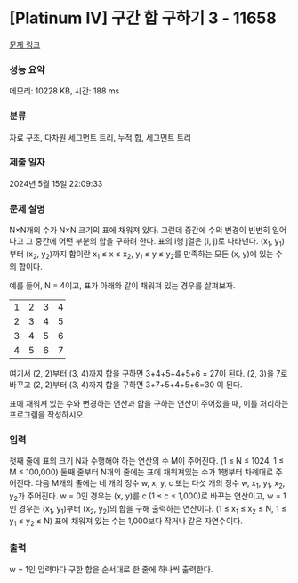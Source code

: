 # [Platinum IV] 구간 합 구하기 3 - 11658 

[문제 링크](https://www.acmicpc.net/problem/11658) 

### 성능 요약

메모리: 10228 KB, 시간: 188 ms

### 분류

자료 구조, 다차원 세그먼트 트리, 누적 합, 세그먼트 트리

### 제출 일자

2024년 5월 15일 22:09:33

### 문제 설명

<p>N×N개의 수가 N×N 크기의 표에 채워져 있다. 그런데 중간에 수의 변경이 빈번히 일어나고 그 중간에 어떤 부분의 합을 구하려 한다. 표의 i행 j열은 (i, j)로 나타낸다. (x<sub>1</sub>, y<sub>1</sub>)부터 (x<sub>2</sub>, y<sub>2</sub>)까지 합이란 x<sub>1</sub> ≤ x ≤ x<sub>2</sub>, y<sub>1</sub> ≤ y ≤ y<sub>2</sub>를 만족하는 모든 (x, y)에 있는 수의 합이다.</p>

<p>예를 들어, N = 4이고, 표가 아래와 같이 채워져 있는 경우를 살펴보자.</p>

<table class="table table-bordered" style="width:20%">
	<tbody>
		<tr>
			<td style="text-align:center">1</td>
			<td style="text-align:center">2</td>
			<td style="text-align:center">3</td>
			<td style="text-align:center">4</td>
		</tr>
		<tr>
			<td style="text-align:center">2</td>
			<td style="text-align:center">3</td>
			<td style="text-align:center">4</td>
			<td style="text-align:center">5</td>
		</tr>
		<tr>
			<td style="text-align:center">3</td>
			<td style="text-align:center">4</td>
			<td style="text-align:center">5</td>
			<td style="text-align:center">6</td>
		</tr>
		<tr>
			<td style="text-align:center">4</td>
			<td style="text-align:center">5</td>
			<td style="text-align:center">6</td>
			<td style="text-align:center">7</td>
		</tr>
	</tbody>
</table>

<p>여기서 (2, 2)부터 (3, 4)까지 합을 구하면 3+4+5+4+5+6 = 27이 된다. (2, 3)을 7로 바꾸고 (2, 2)부터 (3, 4)까지 합을 구하면 3+7+5+4+5+6=30 이 된다.</p>

<p>표에 채워져 있는 수와 변경하는 연산과 합을 구하는 연산이 주어졌을 때, 이를 처리하는 프로그램을 작성하시오.</p>

### 입력 

 <p>첫째 줄에 표의 크기 N과 수행해야 하는 연산의 수 M이 주어진다. (1 ≤ N ≤ 1024, 1 ≤ M ≤ 100,000) 둘째 줄부터 N개의 줄에는 표에 채워져있는 수가 1행부터 차례대로 주어진다. 다음 M개의 줄에는 네 개의 정수 w, x, y, c 또는 다섯 개의 정수 w, x<sub>1</sub>, y<sub>1</sub>, x<sub>2</sub>, y<sub>2</sub>가 주어진다. w = 0인 경우는 (x, y)를 c (1 ≤ c ≤ 1,000)로 바꾸는 연산이고, w = 1인 경우는 (x<sub>1</sub>, y<sub>1</sub>)부터 (x<sub>2</sub>, y<sub>2</sub>)의 합을 구해 출력하는 연산이다. (1 ≤ x<sub>1</sub> ≤ x<sub>2</sub> ≤ N, 1 ≤ y<sub>1</sub> ≤ y<sub>2</sub> ≤ N) 표에 채워져 있는 수는 1,000보다 작거나 같은 자연수이다.</p>

### 출력 

 <p>w = 1인 입력마다 구한 합을 순서대로 한 줄에 하나씩 출력한다.</p>

